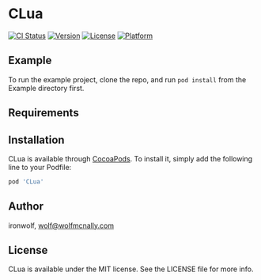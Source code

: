 # CLua

[![CI Status](http://img.shields.io/travis/ironwolf/CLua.svg?style=flat)](https://travis-ci.org/ironwolf/CLua)
[![Version](https://img.shields.io/cocoapods/v/CLua.svg?style=flat)](http://cocoapods.org/pods/CLua)
[![License](https://img.shields.io/cocoapods/l/CLua.svg?style=flat)](http://cocoapods.org/pods/CLua)
[![Platform](https://img.shields.io/cocoapods/p/CLua.svg?style=flat)](http://cocoapods.org/pods/CLua)

## Example

To run the example project, clone the repo, and run `pod install` from the Example directory first.

## Requirements

## Installation

CLua is available through [CocoaPods](http://cocoapods.org). To install
it, simply add the following line to your Podfile:

```ruby
pod 'CLua'
```

## Author

ironwolf, wolf@wolfmcnally.com

## License

CLua is available under the MIT license. See the LICENSE file for more info.
